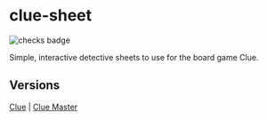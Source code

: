 # clue-sheet

![checks badge](https://img.shields.io/github/checks-status/LowlyDBA/clue-sheet/main)

Simple, interactive detective sheets to use for the board game Clue.

## Versions

[Clue](clue.md) | [Clue Master](clue-master.md)

